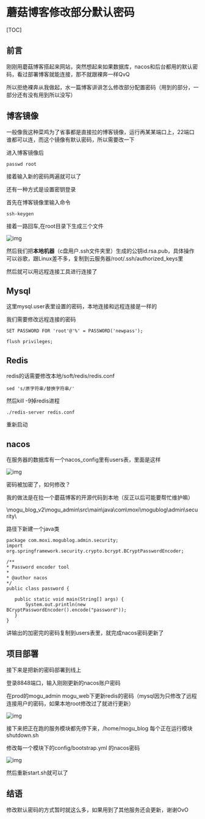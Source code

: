 # 蘑菇博客修改部分默认密码

[TOC]

## 前言

刚刚用蘑菇博客搭起来网站，突然想起来如果数据库，nacos和后台都用的默认密码，看过部署博客就能连接，那不就跟裸奔一样QvQ 

所以拒绝裸奔从我做起，水一篇博客讲讲怎么修改部分配置密码（用到的部分，一部分还有没有用到所以没写）

## 博客镜像

一般像我这种菜鸡为了省事都是直接拉的博客镜像，运行再某某端口上，22端口谁都可以连，而这个镜像有默认密码，所以需要改一下

进入博客镜像后

`passwd root`

接着输入新的密码两遍就可以了

还有一种方式是设置密钥登录

首先在博客镜像里输入命令

`ssh-keygen`

接着一路回车,在root目录下生成三个文件

![img](http://image.radcircle.love/2d830a8d360845f2bf2b6451667d3e9e)

然后我们把**本地机器**（c盘用户.ssh文件夹里）生成的公钥id.rsa.pub，具体操作可以谷歌，跟Linux差不多，复制到云服务器/root/.ssh/authorized_keys里

然后就可以用远程连接工具进行连接了

## Mysql

这里mysql.user表里设置的密码，本地连接和远程连接是一样的

我们需要修改远程连接的密码

 `SET PASSWORD FOR 'root'@'%' = PASSWORD('newpass');`

`flush privileges;`

## Redis

redis的话需要修改本地/soft/redis/redis.conf

`sed 's/原字符串/替换字符串/'`

然后kill  -9掉redis进程

 `./redis-server redis.conf`

重新启动

## nacos

在服务器的数据库有一个nacos_config里有users表，里面是这样

![img](http://image.radcircle.love/f4e1617dd6804ce4ba2c715d608db880)

密码被加密了，如何修改？

我的做法是在拉一个蘑菇博客的开源代码到本地（反正以后可能要帮忙维护嘛）

\mogu_blog_v2\mogu_admin\src\main\java\com\moxi\mogublog\admin\security\

路径下新建一个java类

 ```
package com.moxi.mogublog.admin.security;
import org.springframework.security.crypto.bcrypt.BCryptPasswordEncoder;

/**
 * Password encoder tool
 *
 * @author nacos
 */
public class password {

    public static void main(String[] args) {
        System.out.println(new BCryptPasswordEncoder().encode("password"));
    }
}
 ```

讲输出的加密完的密码复制到users表里，就完成nacos密码更新了

## 项目部署

接下来是把新的密码部署到线上

登录8848端口，输入刚刚更新的nacos账户密码

在prod的mogu_admin mogu_web下更新redis的密码（mysql因为只修改了远程连接用户的密码，如果本地root修改过了就进行更新）

![img](http://image.radcircle.love/57fc2c6bab7e48dd9a768021a8eb49fa)

接下来把正在跑的服务模块都先停下来，/home/mogu_blog  每个正在运行模块shutdown.sh

修改每一个模块下的config/bootstrap.yml 的nacos密码

![img](http://image.radcircle.love/2b71d34c691d487687e048197d809d50)

 然后重新start.sh就可以了

## 结语

修改默认密码的方式暂时就这么多，如果用到了其他服务还会更新，谢谢OvO
